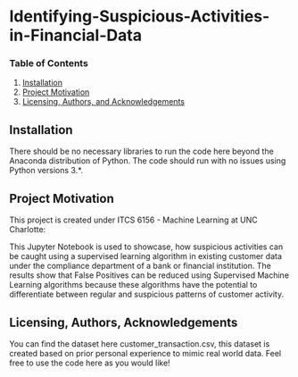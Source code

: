 # Identifying-Suspicious-Activities-in-Financial-Data


 
### Table of Contents

1. [Installation](#installation)
2. [Project Motivation](#motivation)
3. [Licensing, Authors, and Acknowledgements](#licensing) 
<!--3. [File Descriptions](#files)
4. [Results](#results) -->


## Installation <a name="installation"></a>

There should be no necessary libraries to run the code here beyond the Anaconda distribution of Python.  The code should run with no issues using Python versions 3.*.

## Project Motivation<a name="motivation"></a>

This project is created under ITCS 6156 - Machine Learning at UNC Charlotte:

This Jupyter Notebook is used to showcase, how suspicious activities can be caught using a supervised learning algorithm in existing customer data under the compliance department of a bank or financial institution. The results show that False Positives can be reduced using Supervised Machine Learning algorithms because these algorithms have the potential to differentiate between regular and suspicious patterns of customer activity. 

## Licensing, Authors, Acknowledgements<a name="licensing"></a>

You can find the dataset here customer_transaction.csv, this dataset is created based on prior personal experience to mimic real world data. Feel free to use the code here as you would like! 

